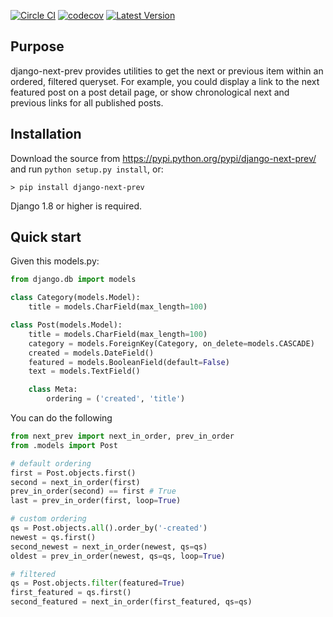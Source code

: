 [![Circle CI](https://circleci.com/gh/gregplaysguitar/django-next-prev.svg?style=svg)](https://circleci.com/gh/gregplaysguitar/django-next-prev)
[![codecov](https://codecov.io/gh/gregplaysguitar/django-next-prev/branch/master/graph/badge.svg)](https://codecov.io/gh/gregplaysguitar/django-next-prev)
[![Latest Version](https://img.shields.io/pypi/v/django-next-prev.svg?style=flat)](https://pypi.python.org/pypi/django-next-prev/)

## Purpose

django-next-prev provides utilities to get the next or previous item within an ordered, filtered queryset. For example, you could display a link to the next featured post on a post detail page, or show chronological next and previous links for all published posts.

## Installation

Download the source from https://pypi.python.org/pypi/django-next-prev/
and run `python setup.py install`, or:

    > pip install django-next-prev

Django 1.8 or higher is required.


## Quick start

Given this models.py:

```python
from django.db import models

class Category(models.Model):
    title = models.CharField(max_length=100)

class Post(models.Model):
    title = models.CharField(max_length=100)
    category = models.ForeignKey(Category, on_delete=models.CASCADE)
    created = models.DateField()
    featured = models.BooleanField(default=False)
    text = models.TextField()

    class Meta:
        ordering = ('created', 'title')
```   

You can do the following

```python
from next_prev import next_in_order, prev_in_order
from .models import Post

# default ordering
first = Post.objects.first()
second = next_in_order(first)
prev_in_order(second) == first # True
last = prev_in_order(first, loop=True)

# custom ordering
qs = Post.objects.all().order_by('-created')
newest = qs.first()
second_newest = next_in_order(newest, qs=qs)
oldest = prev_in_order(newest, qs=qs, loop=True)

# filtered
qs = Post.objects.filter(featured=True)
first_featured = qs.first()
second_featured = next_in_order(first_featured, qs=qs)
```
